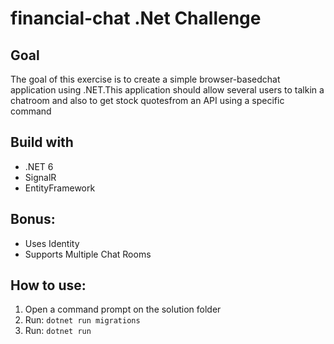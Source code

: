 # financial-chat .Net Challenge
## Goal
The goal of this exercise is to create a simple browser-basedchat application using .NET.This application should allow several users to talkin a chatroom and also to get stock quotesfrom an API using a specific command
## Build with
- .NET 6
- SignalR
- EntityFramework
## Bonus:
- Uses Identity
- Supports Multiple Chat Rooms 
## How to use:
1. Open a command prompt on the solution folder 
2. Run: `dotnet run migrations`
3. Run: `dotnet run`

